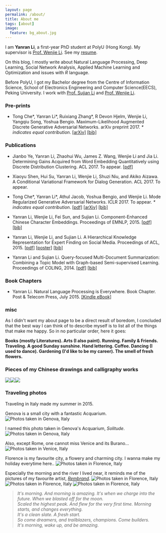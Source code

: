 ```yaml
---
layout: page
permalink: /about/
title: About me
tags: [about]
image:
  feature: bg_about.jpg
---
```


I am **Yanran Li**, a first-year PhD student at PolyU (Hong Kong). My supervisor is [Prof. Wenjie Li](http://www4.comp.polyu.edu.hk/~cswjli/). See my [resume](/files/Resume_Yanran_Li.pdf).

On this blog, I mostly write about Natural Language Processing, Deep Learning, Social Network Analysis, Applied Machine Learning and Optimization and issues with *R* language.

Before PolyU, I got my Bachelor degree from the Centre of Information Science, School of Electronics Engineering and Computer Science(EECS), Peking University. I work with [Prof. Sujian Li](http://www.icl.pku.edu.cn/member/lisujian/maincontent.htm) and [Prof. Wenjie Li](http://www4.comp.polyu.edu.hk/~cswjli/). 

### Pre-prints

- Tong Che\*, Yanran Li\*,  Ruixiang Zhang\*, R Devon Hjelm, Wenjie Li, Yangqiu Song, Yoshua Bengio. Maximum-Likelihood Augmented Discrete Generative Adversarial Networks. arXiv preprint 2017. *\* indicates equal contribution*. [[arXiv]](https://arxiv.org/abs/1702.07983) [[bib]](/files/bibtex/maligan.bib)

### Publications

- Jianbo Ye, Yanran Li, Zhaohui Wu, James Z. Wang, Wenjie Li and Jia Li. Determining Gains Acquired from Word Embedding Quantitatively using Discrete Distribution Clustering. ACL 2017. To appear. [[pdf]](/files/acl2017gains.pdf)

- Xiaoyu Shen, Hui Su, Yanran Li, Wenjie Li, Shuzi Niu, and Akiko Aizawa. A Conditional Variational Framework for Dialog Generation. ACL 2017. To appear.

- Tong Che\*, Yanran Li\*, Athul Jacob, Yoshua Bengio, and Wenjie Li. Mode Regularized
Generative Adversarial Networks. ICLR 2017. To appear. *\* indicates equal contribution*. [[pdf]](/files/iclr2017mdgan.pdf) [[arXiv]](https://arxiv.org/abs/1612.02136) [[bib]](/files/bibtex/iclr2017mdgan.bib)

- Yanran Li, Wenjie Li, Fei Sun, and Sujian Li.
Component-Enhanced Chinese Character Embeddings. Proceedings of EMNLP, 2015. [[pdf]](/files/emnlp2015comp.pdf) [[bib]](/files/bibtex/emnlp2015comp.bib)

- Yanran Li, Wenjie Li, and Sujian Li. 
A Hierarchical Knowledge Representation for Expert Finding on Social Media. Proceedings of ACL, 2015. [[pdf]](/files/acl2015exp.pdf) [[poster]](/files/acl2015exp_poster.pdf) [[bib]](/files/bibtex/acl2015exp.bib)

- Yanran Li and Sujian Li. 
Query-focused Multi-Document Summarization: Combining a Topic Model with Graph-based Semi-supervised Learning. Proceedings of COLING, 2014. [[pdf]](/files/coling2014sum.pdf) [[bib]](/files/bibtex/coling2014sum.bib)

### Book Chapters

- Yanran Li.
Natural Language Processing is Everywhere. Book Chapter. Post & Telecom Press, July 2015. [[Kindle eBook]](https://www.amazon.cn/%E7%A7%91%E5%AD%A6%E7%9A%84%E6%9E%81%E8%87%B4-%E6%BC%AB%E8%B0%88%E4%BA%BA%E5%B7%A5%E6%99%BA%E8%83%BD-%E9%9B%86%E6%99%BA%E4%BF%B1%E4%B9%90%E9%83%A8/dp/B01AHPD2M0)


### misc

As I didn't want my about page to be a direct result of boredom, I concluded that the best way I can think of to describe myself is to list all of the things that make me happy. So in no particular order, here it goes: 

**Books (mostly Literatures). Arts (I also paint). Running. Family & Friends. Traveling. A good Sunday sunshine. Hand lettering. Coffee. Dancing (I used to dance). Gardening (I'd like to be my career). The smell of fresh flowers.**

### Pieces of my Chinese drawings and calligraphy works
![](/images/album/draw-1.jpg)![](/images/album/draw-2.jpg)![](/images/album/draw-3.jpg)

### Traveling photos

Traveling in Italy made my summer in 2015. 

Genova is a small city with a fantastic Acquarium. 
![Photos taken in Genova, Italy](/images/album/genova_1.JPG)

I named this photo taken in Genova's Acquarium, *Solitude*.
![Photos taken in Genova, Italy](/images/album/genova_3.JPG)

Also, except Rome, one cannot miss Venice and its Burano...
![Photos taken in Venice, Italy](/images/album/venice_1.jpg)

Florence is my favourite city, a flowery and charming city. I wanna make my holiday everytime here..
![Photos taken in Florence, Italy](/images/album/florence_4.jpg)

Especially the morning and the river I lived near, it reminds me of the pictures of my favourite artist, [*Rembrand*](https://en.wikipedia.org/wiki/Rembrandt).
![Photos taken in Florence, Italy](/images/album/florence_1.JPG)
![Photos taken in Florence, Italy](/images/album/florence_2.JPG)
![Photos taken in Florence, Italy](/images/album/florence_3.JPG)


                 

> *It's morning. And morning is amazing. It's when we charge into the future. When we blasted off for the moon.*    
*Scaled the highest peak. And flew for the very first time. Morning starts, and changes everything.*    
*It's a clean slate. A fresh start.*   
*So come dreamers, and trailblazers, champions. Come builders.*       
*It's morning, wake up, and be amazing.*  
         


<!-- 
## What HPSTR brings to the table:

* Responsive templates for post, page, and post index `_layouts`. Looks great on mobile, tablet, and desktop devices.
* Gracefully degrads in older browsers. Compatible with Internet Explorer 8+ and all modern browsers.  
* Modern and minimal design.
* Sweet animated menu.
* Background image support.
* Readable typography to make your words shine.
* Support for large images to call out your favorite posts.
* Comments powered by [Disqus](http://disqus.com) if you choose to enable.
* Simple and clear permalink structure[^1].
* [Open Graph](https://developers.facebook.com/docs/opengraph/) and [Twitter Cards](https://dev.twitter.com/docs/cards) support for a better social sharing experience.
* Simple [custom 404 page]({{ site.url }}/404.html) to get you started.
* Stylesheets for Pygments and Coderay [syntax highlighting]({{ site.url }}/code-highlighting-post/) to make your code examples look snazzy
* [Grunt](http://gruntjs.com) build script for easy theme development

<div markdown="0"><a href="{{ site.url }}/theme-setup" class="btn btn-info">Install the Theme</a></div>

[^1]: Example: *domain.com/category-name/post-title* -->
